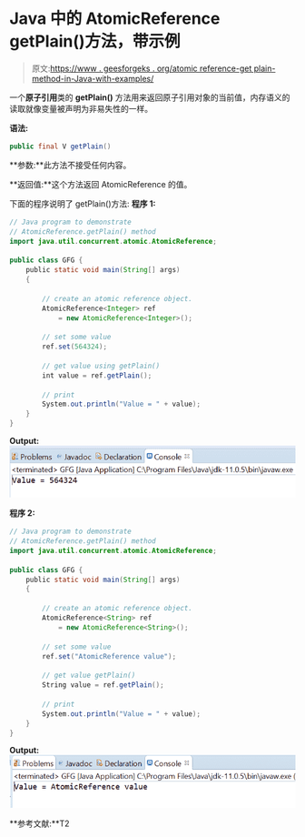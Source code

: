 # Java 中的 AtomicReference getPlain()方法，带示例

> 原文:[https://www . geesforgeks . org/atomic reference-get plain-method-in-Java-with-examples/](https://www.geeksforgeeks.org/atomicreference-getplain-method-in-java-with-examples/)

一个**原子引用**类的 **getPlain()** 方法用来返回原子引用对象的当前值，内存语义的读取就像变量被声明为非易失性的一样。

**语法:**

```java
public final V getPlain()

```

**参数:**此方法不接受任何内容。

**返回值:**这个方法返回 AtomicReference 的值。

下面的程序说明了 getPlain()方法:
**程序 1:**

```java
// Java program to demonstrate
// AtomicReference.getPlain() method
import java.util.concurrent.atomic.AtomicReference;

public class GFG {
    public static void main(String[] args)
    {

        // create an atomic reference object.
        AtomicReference<Integer> ref
            = new AtomicReference<Integer>();

        // set some value
        ref.set(564324);

        // get value using getPlain()
        int value = ref.getPlain();

        // print
        System.out.println("Value = " + value);
    }
}
```

**Output:**![](img/df0b4fe0ee19ad14e043d02fa72dcfc8.png)

**程序 2:**

```java
// Java program to demonstrate
// AtomicReference.getPlain() method
import java.util.concurrent.atomic.AtomicReference;

public class GFG {
    public static void main(String[] args)
    {

        // create an atomic reference object.
        AtomicReference<String> ref
            = new AtomicReference<String>();

        // set some value
        ref.set("AtomicReference value");

        // get value getPlain()
        String value = ref.getPlain();

        // print
        System.out.println("Value = " + value);
    }
}
```

**Output:**![](img/dad40754fa8cb30b09f8f7a2587094f8.png)

**参考文献:**T2